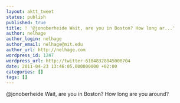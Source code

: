 ```yaml
---
layout: aktt_tweet
status: publish
published: true
title: ! '@jonoberheide Wait, are you in Boston? How long ar...'
author: nelhage
author_login: nelhage
author_email: nelhage@mit.edu
author_url: http://nelhage.com
wordpress_id: 1247
wordpress_url: http://twitter-61848328845000704
date: 2011-04-23 13:46:05.000000000 +02:00
categories: []
tags: []
---
```

@jonoberheide Wait, are you in Boston? How long are you around?
